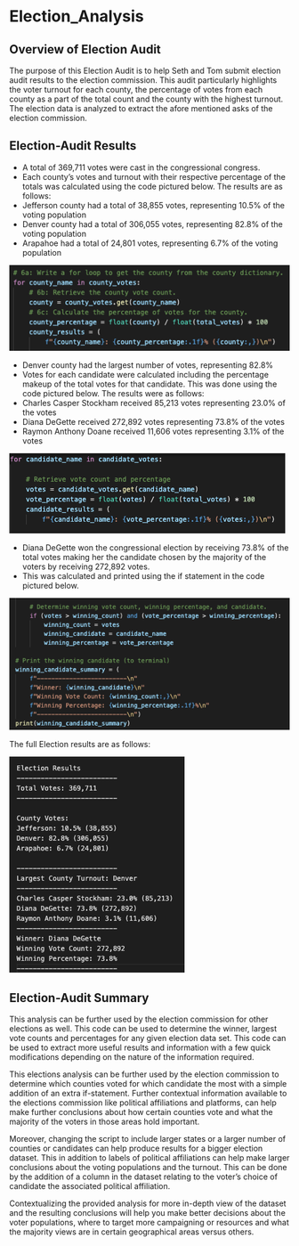 # Election_Analysis
 
## Overview of Election Audit 

The purpose of this Election Audit is to help Seth and Tom submit election audit results to the election commission. This audit particularly highlights the voter turnout for each county, the percentage of votes from each county as a part of the total count and the county with the highest turnout. The election data is analyzed to extract the afore mentioned asks of the election commission. 

## Election-Audit Results 

-	A total of 369,711 votes were cast in the congressional congress.
-	Each county’s votes and turnout with their respective percentage of the totals was calculated using the code pictured below. The results are as follows: 
  - Jefferson county had a total of 38,855 votes, representing 10.5% of the voting population
  - Denver county had a total of 306,055 votes, representing 82.8% of the voting population 
  - Arapahoe had a total of 24,801 votes, representing 6.7% of the voting population

![Pic1](https://github.com/msha789/Election_Analysis/blob/60edae06be9197b2e5d334b68212b57aaf9e57b2/Screen%20Shot%202022-01-22%20at%207.38.52%20PM.png)

-	Denver county had the largest number of votes, representing 82.8%
-	Votes for each candidate were calculated including the percentage makeup of the total votes for that candidate. This was done using the code pictured below. The results were as follows: 
  - Charles Casper Stockham received 85,213 votes representing 23.0% of the votes
  - Diana DeGette received 272,892 votes representing 73.8% of the votes
  - Raymon Anthony Doane received 11,606 votes representing 3.1% of the votes 

![Pic2](https://github.com/msha789/Election_Analysis/blob/60edae06be9197b2e5d334b68212b57aaf9e57b2/Screen%20Shot%202022-01-22%20at%207.45.42%20PM.png)

-	Diana DeGette won the congressional election by receiving 73.8% of the total votes making her the candidate chosen by the majority of the voters by receiving 272,892 votes.
  - This was calculated and printed using the if statement in the code pictured below. 

![Pic3](https://github.com/msha789/Election_Analysis/blob/60edae06be9197b2e5d334b68212b57aaf9e57b2/Screen%20Shot%202022-01-22%20at%207.45.54%20PM.png)

The full Election results are as follows: 

![Pic3](https://github.com/msha789/Election_Analysis/blob/04b8671e67e0c9da2af8c9104201f2e96a327aa6/Screen%20Shot%202022-01-23%20at%203.11.14%20PM.png)

## Election-Audit Summary 

This analysis can be further used by the election commission for other elections as well. This code can be used to determine the winner, largest vote counts and percentages for any given election data set. This code can be used to extract more useful results and information with a few quick modifications depending on the nature of the information required. 

This elections analysis can be further used by the election commission to determine which counties voted for which candidate the most with a simple addition of an extra if-statement. Further contextual information available to the elections commission like political affiliations and platforms, can help make further conclusions about how certain counties vote and what the majority of the voters in those areas hold important. 

Moreover, changing the script to include larger states or a larger number of counties or candidates can help produce results for a bigger election dataset. This in addition to labels of political affiliations can help make larger conclusions about the voting populations and the turnout. This can be done by the addition of a column in the dataset relating to the voter’s choice of candidate the associated political affiliation. 

Contextualizing the provided analysis for more in-depth view of the dataset and the resulting conclusions will help you make better decisions about the voter populations, where to target more campaigning or resources and what the majority views are in certain geographical areas versus others. 

